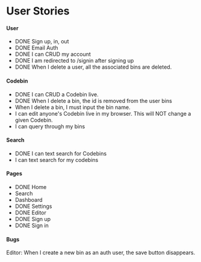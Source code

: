 # User Stories

#### User
* DONE Sign up, in, out
* DONE Email Auth
* DONE I can CRUD my account
* DONE I am redirected to /signin after signing up
* DONE When I delete a user, all the associated bins are deleted.

#### Codebin
* DONE I can CRUD a Codebin live.
* DONE When I delete a bin, the id is removed from the user bins
* When I delete a bin, I must input the bin name.
* I can edit anyone's Codebin live in my browser. This will NOT change a given Codebin.
* I can query through my bins

#### Search
* DONE I can text search for Codebins
* I can text search for my codebins

#### Pages
* DONE Home
* Search
* Dashboard
* DONE Settings
* DONE Editor
* DONE Sign up
* DONE Sign in

#### Bugs
Editor: When I create a new bin as an auth user, the save button disappears.